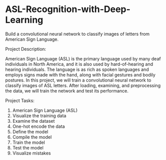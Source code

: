 # ASL-Recognition-with-Deep-Learning
Build a convolutional neural network to classify images of letters from American Sign Language.


Project Description:

American Sign Language (ASL) is the primary language used by many deaf individuals in North America, and it is also used by hard-of-hearing and hearing individuals. The language is as rich as spoken languages and employs signs made with the hand, along with facial gestures and bodily postures.
In this project, we will train a convolutional neural network to classify images of ASL letters. After loading, examining, and preprocessing the data, we will train the network and test its performance.


Project Tasks:

1. American Sign Language (ASL)
2. Visualize the training data
3. Examine the dataset
4. One-hot encode the data
5. Define the model
6. Compile the model
7. Train the model
8. Test the model
9. Visualize mistakes
